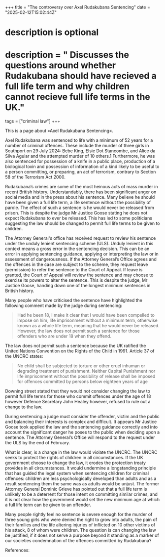 +++
title = "The controversy over Axel Rudakubana Sentencing"
date = "2025-02-12T15:02:44Z"


# description is optional
#
# description = " Discusses the questions around whether Rudakubana should have recieved a full life term and why children cannot recieve full life terms in the UK."

tags = ["criminal law"]
+++

This is a page about »Axel Rudakubana Sentencing«.

Axel Rudakubana was sentenced to life with a minimum of 52 years for a number of criminal offences. These include the murder of three girls in Southport on 29 July 2024: Bebe King, Elsie Dot Stancombe, and Alice da Silva Aguiar and the attempted murder of 10 others.1 Furthermore, he was also sentenced for possession of a knife in a public place, production of a biological toxin and possession of information of a kind likely to be useful to a person committing, or preparing, an act of terrorism, contrary to Section 58 of the Terrorism Act 2000.  

Rudakubana’s crimes are some of the most heinous acts of mass murder in recent British history. Understandably, there has been significant anger on social media and in the press about his sentence. Many believe he should have been given a full life term, a life sentence without the possibility of parole. The effect of such a sentence is he would never be released from prison. This is despite the judge Mr Justice Goose stating he does not expect Rudakubana to ever be released.  This has led to some politicians suggesting the law should be changed to permit full life terms to be given to children.

The Attorney General's office has received request to review his sentence under the unduly lenient sentencing scheme (ULS).  Unduly lenient in this context means a gross error in the sentencing decision.  This can be an error in applying sentencing guidance, applying or interpreting the law or in assessment of dangerousness. If the Attorney General’s Office agrees and the offences in the case are subject to the scheme, they request leave (permission) to refer the sentence to the Court of Appeal.  If leave is granted, the Court of Appeal will review the sentence and may choose to exercise its powers to alter the sentence. This is despite the judge, Mr Justice Goose, handing down one of the longest minimum sentences in British history. 

Many people who have criticised the sentence have highlighted the following comment made by the judge during sentencing:

> Had he been 18, I make it clear that I would have been compelled to impose on him, life imprisonment without a minimum term, otherwise known as a whole life term, meaning that he would never be released. However, the law does not permit such a sentence for those offenders who are under 18 when they offend.

The law does not permit such a sentence because the UK ratified the United Nations Convention on the Rights of the Child in 1991. Article 37 of the UNCRC states:

> No child shall be subjected to torture or other cruel inhuman or degrading treatment of punishment. Neither Capital Punishment nor life imprisonment without the possibility of release shall be imposed for offences committed by persons below eighteen years of age 

Downing street stated that they would not consider changing the law to permit full life terms for those who commit offences under the age of 18 however Defence Secretary John Healey however, refused to rule out a change to the law.  

During sentencing a judge must consider the offender, victim and the public and balancing their interests is complex and difficult. It appears Mr Justice Goose took applied the law and the sentencing guidance correctly and into account the significant danger he poses to the public when deciding upon a sentence. The Attorney General’s Office will respond to the request under the ULS by the end of February. 

What is clear, is a change in the law would violate the UNCRC. The UNCRC seeks to protect the rights of children in all circumstances. If the UK government choose to change the law, it erodes the protection treaty provides in all circumstances. It would undermine a longstanding principle that has guided the legal system when sentencing children for criminal offences: children are less psychologically developed than adults and as a result sentencing them the same was as adults would be unjust.  The former Attorney General Dominic Grieve has pointed out that a full life term is unlikely to be a deterrent for those intent on committing similar crimes, and it is not clear how the government would set the new minimum age at which a full life term can be given to an offender. 

Many people rightly feel no sentence is severe enough for the murder of three young girls who were denied the right to grow into adults, the pain of their families and the life altering injuries of inflicted on 10 other victims of his attack, 8 of whom were children. The question is can changing the law be justified, if it does not serve a purpose beyond it standing as a marker of our societies condemnation of the offences committed by Rudakubana? 

References:
